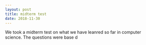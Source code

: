 ```yaml
---
layout: post
title: midterm test
date: 2018-11-30
---
```


We took a midterm test on what we have leanred so far in computer science. The questions were base d 
